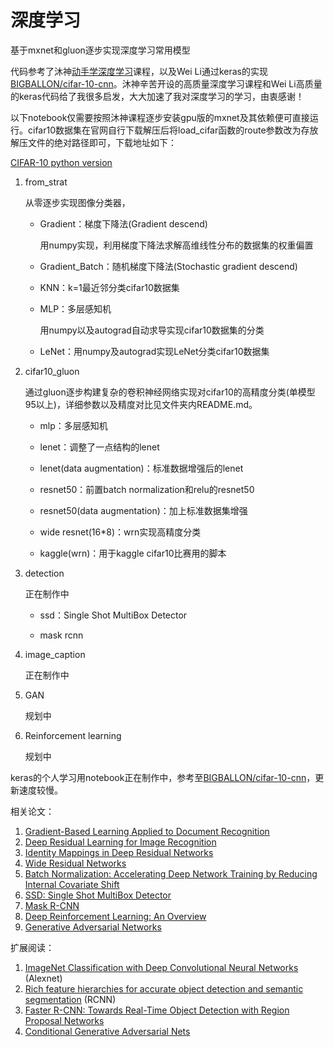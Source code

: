 # 深度学习

基于mxnet和gluon逐步实现深度学习常用模型

代码参考了沐神[动手学深度学习][2]课程，以及Wei Li通过keras的实现[BIGBALLON/cifar-10-cnn][1]。沐神辛苦开设的高质量深度学习课程和Wei Li高质量的keras代码给了我很多启发，大大加速了我对深度学习的学习，由衷感谢！

以下notebook仅需要按照沐神课程逐步安装gpu版的mxnet及其依赖便可直接运行。cifar10数据集在官网自行下载解压后将load_cifar函数的route参数改为存放解压文件的绝对路径即可，下载地址如下：

[CIFAR-10 python version](http://www.cs.toronto.edu/~kriz/cifar-10-python.tar.gz)

1. from_strat

    从零逐步实现图像分类器，

    - Gradient：梯度下降法(Gradient descend)

      用numpy实现，利用梯度下降法求解高维线性分布的数据集的权重偏置

    - Gradient_Batch：随机梯度下降法(Stochastic gradient descend)

    - KNN：k=1最近邻分类cifar10数据集

    - MLP：多层感知机

      用numpy以及autograd自动求导实现cifar10数据集的分类

    - LeNet：用numpy及autograd实现LeNet分类cifar10数据集

2. cifar10_gluon

    通过gluon逐步构建复杂的卷积神经网络实现对cifar10的高精度分类(单模型95以上)，详细参数以及精度对比见文件夹内README.md。

    - mlp：多层感知机

    - lenet：调整了一点结构的lenet

    - lenet(data augmentation)：标准数据增强后的lenet

    - resnet50：前置batch normalization和relu的resnet50

    - resnet50(data augmentation)：加上标准数据集增强

    - wide resnet(16\*8)：wrn实现高精度分类

    - kaggle(wrn)：用于kaggle cifar10比赛用的脚本

3. detection

    正在制作中

    - ssd：Single Shot MultiBox Detector

    - mask rcnn

4. image_caption

    正在制作中

5. GAN

    规划中

6. Reinforcement learning

    规划中

keras的个人学习用notebook正在制作中，参考至[BIGBALLON/cifar-10-cnn][1]，更新速度较慢。

相关论文：

1. [Gradient-Based Learning Applied to Document Recognition][8]
2. [Deep Residual Learning for Image Recognition][3]
3. [Identity Mappings in Deep Residual Networks][4]
4. [Wide Residual Networks][5]
5. [Batch Normalization: Accelerating Deep Network Training by Reducing Internal Covariate Shift][6]
6. [SSD: Single Shot MultiBox Detector][7]
7. [Mask R-CNN][12]
8. [Deep Reinforcement Learning: An Overview][13]
9. [Generative Adversarial Networks][15]

扩展阅读：

1. [ImageNet Classification with Deep Convolutional Neural Networks][9] (Alexnet)
2. [Rich feature hierarchies for accurate object detection and semantic segmentation][10] (RCNN)
3. [Faster R-CNN: Towards Real-Time Object Detection with Region Proposal Networks][11]
4. [Conditional Generative Adversarial Nets][14]

[1]: https://github.com/BIGBALLON/cifar-10-cnn
[2]: https://www.bilibili.com/video/av14327359/?from=search&amp;amp;amp;amp;amp;amp;amp;amp;amp;amp;amp;amp;amp;amp;amp;amp;seid=4696511599201035761
[3]: https://arxiv.org/abs/1512.03385
[4]: https://arxiv.org/abs/1603.05027
[5]: https://arxiv.org/abs/1605.07146
[6]: https://arxiv.org/abs/1502.03167
[7]: https://arxiv.org/abs/1512.02325
[8]: http://yann.lecun.com/exdb/publis/pdf/lecun-01a.pdf
[9]: https://papers.nips.cc/paper/4824-imagenet-classification-with-deep-convolutional-neural-networks
[10]: https://arxiv.org/abs/1311.2524
[11]: https://arxiv.org/abs/1506.01497
[12]: https://arxiv.org/abs/1703.06870
[13]: https://arxiv.org/abs/1701.07274
[14]: https://arxiv.org/abs/1411.1784
[15]: https://arxiv.org/abs/1406.2661